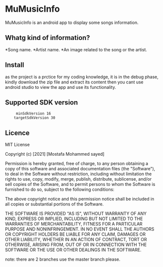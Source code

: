 # MuMusicInfo
MuMusicInfo is an android app to display some songs information.

## Whatg kind of information?
*Song name.
*Artist name.
*An image related to the song or the artist.


## Install
as the project is a prctice for my coding knowledge, it is in the debug phase, kindly download the zip file and extract its content then you cant use android studio to view the app and use its functionality.

## Supported SDK version
         minSdkVersion 16
        targetSdkVersion 30
        
## Licence
MIT License

Copyright (c) [2021] [Mostafa Mohammed sayed]

Permission is hereby granted, free of charge, to any person obtaining a copy
of this software and associated documentation files (the "Software"), to deal
in the Software without restriction, including without limitation the rights
to use, copy, modify, merge, publish, distribute, sublicense, and/or sell
copies of the Software, and to permit persons to whom the Software is
furnished to do so, subject to the following conditions:

The above copyright notice and this permission notice shall be included in all
copies or substantial portions of the Software.

THE SOFTWARE IS PROVIDED "AS IS", WITHOUT WARRANTY OF ANY KIND, EXPRESS OR
IMPLIED, INCLUDING BUT NOT LIMITED TO THE WARRANTIES OF MERCHANTABILITY,
FITNESS FOR A PARTICULAR PURPOSE AND NONINFRINGEMENT. IN NO EVENT SHALL THE
AUTHORS OR COPYRIGHT HOLDERS BE LIABLE FOR ANY CLAIM, DAMAGES OR OTHER
LIABILITY, WHETHER IN AN ACTION OF CONTRACT, TORT OR OTHERWISE, ARISING FROM,
OUT OF OR IN CONNECTION WITH THE SOFTWARE OR THE USE OR OTHER DEALINGS IN THE
SOFTWARE.
 
note:
there are 2 branches use the master branch please.
